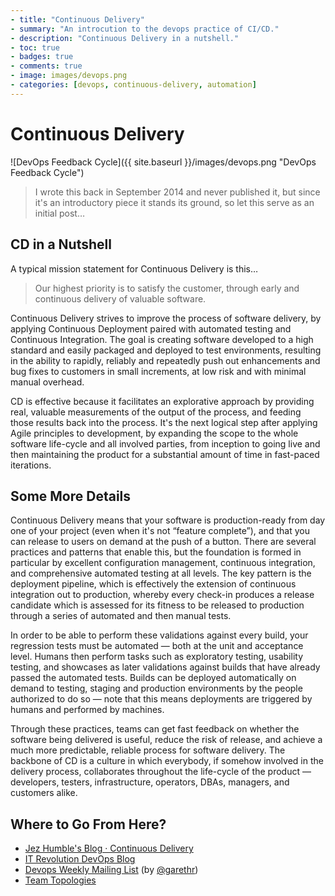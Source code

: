 ```yaml
---
- title: "Continuous Delivery"
- summary: "An introcution to the devops practice of CI/CD."
- description: "Continuous Delivery in a nutshell."
- toc: true
- badges: true
- comments: true
- image: images/devops.png
- categories: [devops, continuous-delivery, automation]
---
```


# Continuous Delivery

![DevOps Feedback Cycle]({{ site.baseurl }}/images/devops.png "DevOps Feedback Cycle")

> I wrote this back in September 2014 and never published it, but since it's an introductory piece it stands its ground, so let this serve as an initial post…


## CD in a Nutshell

A typical mission statement for Continuous Delivery is this…

> Our highest priority is to satisfy the customer,
> through early and continuous delivery of valuable software.

Continuous Delivery strives to improve the process of software delivery, by applying Continuous Deployment paired with automated testing and Continuous Integration. The goal is creating software developed to a high standard and easily packaged and deployed to test environments, resulting in the ability to rapidly, reliably and repeatedly push out enhancements and bug fixes to customers in small increments, at low risk and with minimal manual overhead.

CD is effective because it facilitates an explorative approach by providing real, valuable measurements of the output of the process, and feeding those results back into the process. It's the next logical step after applying Agile principles to development, by expanding the scope to the whole software life-cycle and all involved parties, from inception to going live and then maintaining the product for a substantial amount of time in fast-paced iterations.


## Some More Details

Continuous Delivery means that your software is production-ready from day one of your project (even when it's not “feature complete”), and that you can release to users on demand at the push of a button. There are several practices and patterns that enable this, but the foundation is formed in particular by excellent configuration management, continuous integration, and comprehensive automated testing at all levels. The key pattern is the deployment pipeline, which is effectively the extension of continuous integration out to production, whereby every check-in produces a release candidate which is assessed for its fitness to be released to production through a series of automated and then manual tests.

In order to be able to perform these validations against every build, your regression tests must be automated — both at the unit and acceptance level. Humans then perform tasks such as exploratory testing, usability testing, and showcases as later validations against builds that have already passed the automated tests. Builds can be deployed automatically on demand to testing, staging and production environments by the people authorized to do so — note that this means deployments are triggered by humans and performed by machines.

Through these practices, teams can get fast feedback on whether the software being delivered is useful, reduce the risk of release, and achieve a much more predictable, reliable process for software delivery. The backbone of CD is a culture in which everybody, if somehow involved in the delivery process, collaborates throughout the life-cycle of the product — developers, testers, infrastructure, operators, DBAs, managers, and customers alike.


## Where to Go From Here?

* [Jez Humble's Blog · Continuous Delivery](https://continuousdelivery.com/about/)
* [IT Revolution DevOps Blog](https://itrevolution.com/devops-blog/)
* [Devops Weekly Mailing List](https://www.devopsweekly.com/) (by [@garethr](https://twitter.com/garethr))
* [Team Topologies](https://teamtopologies.com/)
